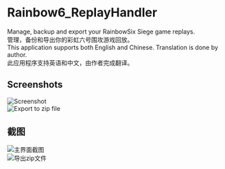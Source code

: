 # Rainbow6_ReplayHandler  
Manage, backup and export your RainbowSix Siege game replays.  
管理，备份和导出你的彩虹六号围攻游戏回放。  
This application supports both English and Chinese. Translation is done by author.  
此应用程序支持英语和中文，由作者完成翻译。  

## Screenshots
![Screenshot](https://user-images.githubusercontent.com/59414439/214329190-ed561b05-156e-408b-8a00-080029779c59.png)  
![Export to zip file](https://user-images.githubusercontent.com/59414439/214329239-f88c66a3-5793-4157-9ffe-c2d6eba49b72.png)

## 截图  
![主界面截图](https://user-images.githubusercontent.com/59414439/214330053-161a94ff-2845-42d8-8917-ab9ccccded63.png)  
![导出zip文件](https://user-images.githubusercontent.com/59414439/214330203-f2c67072-2a38-4787-8d6c-c7f25d2458e8.png)

